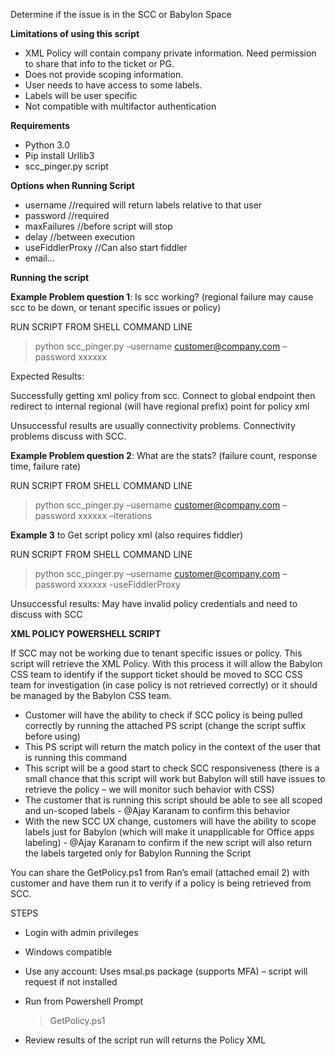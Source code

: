 Determine if the issue is in the SCC or Babylon Space

**Limitations of using this script**
- XML Policy will contain company private information.  Need permission to share that info to the ticket or PG. 
- Does not provide scoping information. 
- User needs to have access to some labels. 
- Labels will be user specific
- Not compatible with multifactor authentication  

**Requirements**
- Python 3.0 
- Pip install Urllib3 
- scc_pinger.py script

**Options when Running Script**
- username //required will return labels relative to that user 
- password //required 
- maxFailures //before script will stop 
- delay //between execution 
- useFiddlerProxy //Can also start fiddler  
- email… 

**Running the script**

**Example Problem question 1**: Is scc working? (regional failure may cause scc to be down, or tenant specific issues or policy) 

RUN SCRIPT FROM SHELL COMMAND LINE
>python scc_pinger.py –username customer@company.com –password xxxxxx 

Expected Results: 

Successfully getting xml policy from scc.  Connect to global endpoint then redirect to internal regional (will have regional prefix) point for policy xml 

Unsuccessful results are usually connectivity problems.  Connectivity problems discuss with SCC. 

**Example Problem question 2**: What are the stats? (failure count, response time, failure rate)

RUN SCRIPT FROM SHELL COMMAND LINE 
>python scc_pinger.py –username customer@company.com –password xxxxxx –iterations 

**Example 3** to Get script policy xml (also requires fiddler) 

RUN SCRIPT FROM SHELL COMMAND LINE
>python scc_pinger.py –username customer@company.com –password xxxxxx -useFiddlerProxy 

Unsuccessful results: May have invalid policy credentials and need to discuss with SCC 

 

**XML POLICY POWERSHELL SCRIPT**

If SCC may not be working due to tenant specific issues or policy. This script will retrieve the XML Policy. With this process it will allow the Babylon CSS team to identify if the support ticket should be moved to SCC CSS team for investigation (in case policy is not retrieved correctly) or it should be managed by the Babylon CSS team.

- Customer will have the ability to check if SCC policy is being pulled correctly by running the attached PS script (change the script suffix before using)
- This PS script will return the match policy in the context of the user that is running this command
- This script will be a good start to check SCC responsiveness (there is a small chance that this script will work but Babylon will still have issues to retrieve the policy – we will monitor such behavior with CSS)
- The customer that is running this script should be able to see all scoped and un-scoped labels - @Ajay Karanam to confirm this behavior
- With the new SCC UX change, customers will have the ability to scope labels just for Babylon (which will make it unapplicable for Office apps labeling) - @Ajay Karanam to confirm if the new script will also return the labels targeted only for Babylon
Running the Script

You can share the GetPolicy.ps1 from Ran’s email (attached email 2) with customer and have them run it to verify if a policy is being retrieved from SCC.

STEPS

- Login with admin privileges

- Windows compatible

- Use any account: Uses msal.ps package (supports MFA) – script will request if not installed

- Run from Powershell Prompt
  >GetPolicy.ps1

- Review results of the script run will returns the Policy XML

